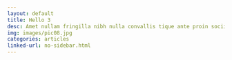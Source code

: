 ```yaml
---
layout: default
title: Hello 3
desc: Amet nullam fringilla nibh nulla convallis tique ante proin sociis accumsan lobortis. Auctor etiam porttitor phasellus tempus cubilia ultrices tempor sagittis. Nisl fermentum consequat integer interdum.
img: images/pic08.jpg
categories: articles
linked-url: no-sidebar.html
---
```


